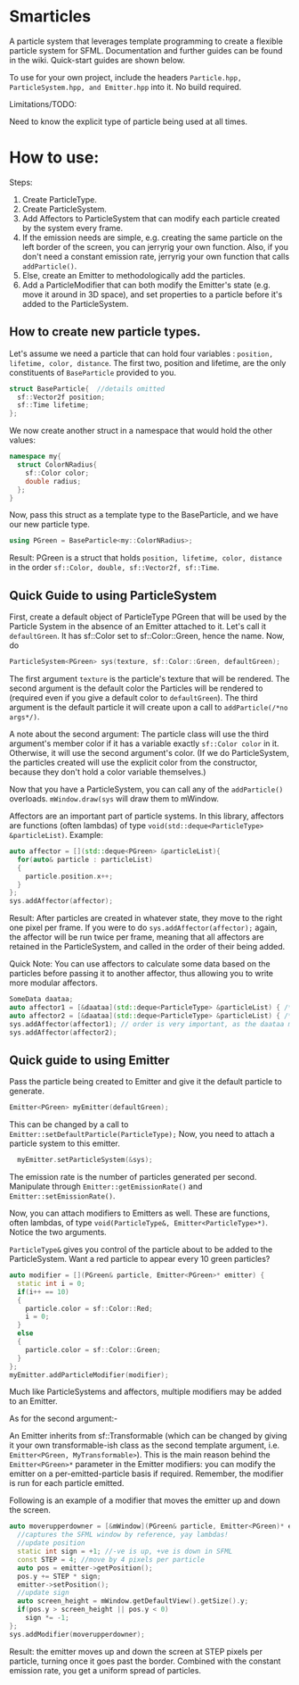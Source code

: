 # Smarticles
A particle system that leverages template programming to create a flexible particle system for SFML.
Documentation and further guides can be found in the wiki. Quick-start guides are shown below.

To use for your own project, include the headers `Particle.hpp, ParticleSystem.hpp, and Emitter.hpp` into it. No build required.

Limitations/TODO:

  Need to know the explicit type of particle being used at all times.

# How to use:

Steps:
1. Create ParticleType.
2. Create ParticleSystem.
3. Add Affectors to ParticleSystem that can modify each particle created by the system every frame.
4. If the emission needs are simple, e.g. creating the same particle on the left border of the screen, you can jerryrig your own function. Also, if you don't need a constant emission rate, jerryrig your own function that calls `addParticle()`.
5. Else, create an Emitter to methodologically add the particles.
6. Add a ParticleModifier that can both modify the Emitter's state (e.g. move it around in 3D space), and set properties to a particle before it's added to the ParticleSystem.

## How to create new particle types.
Let's assume we need a particle that can hold four variables : `position, lifetime, color, distance`.
The first two, position and lifetime, are the only constituents of `BaseParticle` provided to you. 
```cpp
struct BaseParticle{  //details omitted
  sf::Vector2f position;
  sf::Time lifetime;
};
```
We now create another struct in a namespace that would hold the other values:
```cpp
namespace my{
  struct ColorNRadius{
    sf::Color color;
    double radius;
  };
}
```
Now, pass this struct as a template type to the BaseParticle, and we have our new particle type.
```cpp
using PGreen = BaseParticle<my::ColorNRadius>;
```
Result: PGreen is a struct that holds `position, lifetime, color, distance` in the order `sf::Color, double, sf::Vector2f, sf::Time`. 

## Quick Guide to using ParticleSystem
First, create a default object of ParticleType PGreen that will be used by the Particle System in the absence of an Emitter attached to it. Let's call it `defaultGreen`. It has sf::Color set to sf::Color::Green, hence the name.
Now, do 
```cpp
ParticleSystem<PGreen> sys(texture, sf::Color::Green, defaultGreen);
```
The first argument `texture` is the particle's texture that will be rendered. The second argument is the default color the Particles will be rendered to (required even if you give a default color to `defaultGreen`). The third argument is the default particle it will create upon a call to `addParticle(/*no args*/)`.

A note about the second argument: The particle class will use the third argument's member color if it has a variable exactly `sf::Color color`  in it. Otherwise, it will use the second argument's color. (If we do ParticleSystem<BaseParticle>, the particles created will use the explicit color from the constructor, because they don't hold a color variable themselves.)

Now that you have a ParticleSystem, you can call any of the `addParticle()` overloads. `mWindow.draw(sys` will draw them to mWindow.

Affectors are an important part of particle systems. In this library, affectors are functions (often lambdas) of type `void(std::deque<ParticleType> &particleList)`.
Example:
```cpp
auto affector = [](std::deque<PGreen> &particleList){
  for(auto& particle : particleList)
  { 
    particle.position.x++;
  }
};
sys.addAffector(affector);
```
Result: After particles are created in whatever state, they move to the right one pixel per frame.
If you were to do `sys.addAffector(affector);` again, the affector will be run twice per frame, meaning that all affectors are retained in the ParticleSystem, and called in the order of their being added.

Quick Note: You can use affectors to calculate some data based on the particles before passing it to another affector, thus allowing you to write more modular affectors.
```cpp
SomeData daataa;
auto affector1 = [&daataa](std::deque<ParticleType> &particleList) { /* modify daataa */ };
auto affector2 = [&daataa](std::deque<ParticleType> &particleList) { /* use daataa */ };
sys.addAffector(affector1); // order is very important, as the daataa modifier affector1 needs to run before the user affector2
sys.addAffector(affector2); 
```

## Quick guide to using Emitter
Pass the particle being created to Emitter and give it the default particle to generate. 
```cpp
Emitter<PGreen> myEmitter(defaultGreen);
```
This can be changed by a call to `Emitter::setDefaultParticle(ParticleType);`
Now, you need to attach a particle system to this emitter. 
```cpp
  myEmitter.setParticleSystem(&sys);
```
The emission rate is the number of particles generated per second. Manipulate through `Emitter::getEmissionRate()` and `Emitter::setEmissionRate()`.

Now, you can attach modifiers to Emitters as well. These are functions, often lambdas, of type `void(ParticleType&, Emitter<ParticleType>*)`.
Notice the two arguments. 

`ParticleType&` gives you control of the particle about to be added to the ParticleSystem. Want a red particle to appear every 10 green particles?
```cpp
auto modifier = [](PGreen& particle, Emitter<PGreen>* emitter) {
  static int i = 0;
  if(i++ == 10)
  {
    particle.color = sf::Color::Red;
    i = 0;
  }
  else
  {
    particle.color = sf::Color::Green;
  }
};
myEmitter.addParticleModifier(modifier);
```
Much like ParticleSystems and affectors, multiple modifiers may be added to an Emitter.

As for the second argument:-

An Emitter inherits from sf::Transformable (which can be changed by giving it your own transformable-ish class as the second template argument, i.e. `Emitter<PGreen, MyTransformable>`). This is the main reason behind the `Emitter<PGreen>*` parameter in the Emitter modifiers: you can modify the emitter on a per-emitted-particle basis if required. Remember, the modifier is run for each particle emitted.

Following is an example of a modifier that moves the emitter up and down the screen.
```cpp
auto moverupperdowner = [&mWindow](PGreen& particle, Emitter<PGreen)* emitter){
  //captures the SFML window by reference, yay lambdas!
  //update position
  static int sign = +1; //-ve is up, +ve is down in SFML
  const STEP = 4; //move by 4 pixels per particle
  auto pos = emitter->getPosition();
  pos.y += STEP * sign;
  emitter->setPosition();
  //update sign
  auto screen_height = mWindow.getDefaultView().getSize().y;
  if(pos.y > screen_height || pos.y < 0)
    sign *= -1;
};
sys.addModifier(moverupperdowner);
```

Result: the emitter moves up and down the screen at STEP pixels per particle, turning once it goes past the border. Combined with the constant emission rate, you get a uniform spread of particles.
